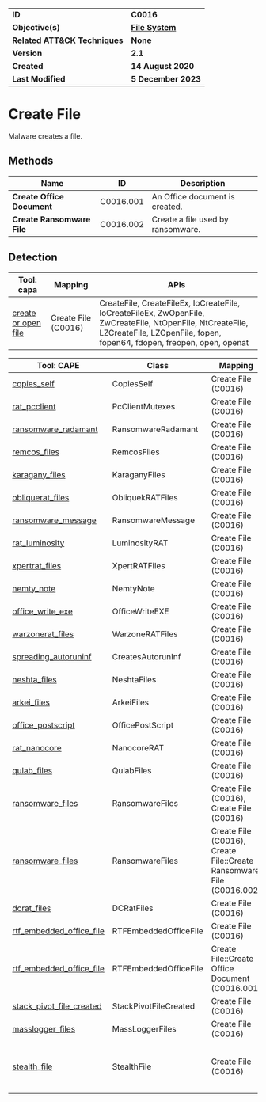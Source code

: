 <table>
<tr>
<td><b>ID</b></td>
<td><b>C0016</b></td>
</tr>
<tr>
<td><b>Objective(s)</b></td>
<td><b><a href="../file-system">File System</a></b></td>
</tr>
<tr>
<td><b>Related ATT&CK Techniques</b></td>
<td><b>None</b></td>
</tr>
<tr>
<td><b>Version</b></td>
<td><b>2.1</b></td>
</tr>
<tr>
<td><b>Created</b></td>
<td><b>14 August 2020</b></td>
</tr>
<tr>
<td><b>Last Modified</b></td>
<td><b>5 December 2023</b></td>
</tr>
</table>


# Create File

Malware creates a file. 

## Methods

|Name|ID|Description|
|---|---|---|
|**Create Office Document**|C0016.001|An Office document is created.|
|**Create Ransomware File**|C0016.002|Create a file used by ransomware.|

## Detection

|Tool: capa|Mapping|APIs|
|---|---|---|
|[create or open file](https://github.com/mandiant/capa-rules/blob/master/lib/create-or-open-file.yml)|Create File (C0016)|CreateFile, CreateFileEx, IoCreateFile, IoCreateFileEx, ZwOpenFile, ZwCreateFile, NtOpenFile, NtCreateFile, LZCreateFile, LZOpenFile, fopen, fopen64, fdopen, freopen, open, openat|

|Tool: CAPE|Class|Mapping|APIs|
|---|---|---|---|
|[copies_self](https://github.com/CAPESandbox/community/tree/master/modules/signatures/windows/copies_self.py)|CopiesSelf|Create File (C0016)|--|
|[rat_pcclient](https://github.com/CAPESandbox/community/blob/master/modules/signatures/windows/rat_pcclient.py)|PcClientMutexes|Create File (C0016)|--|
|[ransomware_radamant](https://github.com/CAPESandbox/community/blob/master/modules/signatures/windows/ransomware_radamant.py)|RansomwareRadamant|Create File (C0016)|--|
|[remcos_files](https://github.com/CAPESandbox/community/blob/master/modules/signatures/windows/remcos.py)|RemcosFiles|Create File (C0016)|--|
|[karagany_files](https://github.com/CAPESandbox/community/blob/master/modules/signatures/windows/rat_karagany.py)|KaraganyFiles|Create File (C0016)|--|
|[obliquerat_files](https://github.com/CAPESandbox/community/blob/master/modules/signatures/windows/rat_oblique.py)|ObliquekRATFiles|Create File (C0016)|--|
|[ransomware_message](https://github.com/CAPESandbox/community/tree/master/modules/signatures/windows/ransomware_message.py)|RansomwareMessage|Create File (C0016)|NtWriteFile|
|[rat_luminosity](https://github.com/CAPESandbox/community/blob/master/modules/signatures/windows/rat_luminosity.py)|LuminosityRAT|Create File (C0016)|NtCreateFile, CryptHashData|
|[xpertrat_files](https://github.com/CAPESandbox/community/blob/master/modules/signatures/windows/rat_xpert.py)|XpertRATFiles|Create File (C0016)|--|
|[nemty_note](https://github.com/CAPESandbox/community/blob/master/modules/signatures/windows/ransomware_nemty.py)|NemtyNote|Create File (C0016)|NtWriteFile|
|[office_write_exe](https://github.com/CAPESandbox/community/tree/master/modules/signatures/windows/office_write_exe.py)|OfficeWriteEXE|Create File (C0016)|NtWriteFile|
|[warzonerat_files](https://github.com/CAPESandbox/community/blob/master/modules/signatures/windows/rat_warzone.py)|WarzoneRATFiles|Create File (C0016)|--|
|[spreading_autoruninf](https://github.com/CAPESandbox/community/tree/master/modules/signatures/windows/spreading_autoruninf.py)|CreatesAutorunInf|Create File (C0016)|--|
|[neshta_files](https://github.com/CAPESandbox/community/blob/master/modules/signatures/windows/virus_neshta.py)|NeshtaFiles|Create File (C0016)|NtCreateFile|
|[arkei_files](https://github.com/CAPESandbox/community/blob/master/modules/signatures/windows/infostealer_arkei.py)|ArkeiFiles|Create File (C0016)|--|
|[office_postscript](https://github.com/CAPESandbox/community/blob/master/modules/signatures/windows/office_exploit.py)|OfficePostScript|Create File (C0016)|NtWriteFile|
|[rat_nanocore](https://github.com/CAPESandbox/community/blob/master/modules/signatures/windows/rat_nanocore.py)|NanocoreRAT|Create File (C0016)|CryptHashData|
|[qulab_files](https://github.com/CAPESandbox/community/blob/master/modules/signatures/windows/infostealer_qulab.py)|QulabFiles|Create File (C0016)|--|
|[ransomware_files](https://github.com/CAPESandbox/community/tree/master/modules/signatures/windows/ransomware_files.py)|RansomwareFiles|Create File (C0016), Create File (C0016)|--|
|[ransomware_files](https://github.com/CAPESandbox/community/tree/master/modules/signatures/windows/ransomware_files.py)|RansomwareFiles|Create File (C0016), Create File::Create Ransomware File (C0016.002)|--|
|[dcrat_files](https://github.com/CAPESandbox/community/blob/master/modules/signatures/windows/rat_dcrat.py)|DCRatFiles|Create File (C0016)|--|
|[rtf_embedded_office_file](https://github.com/CAPESandbox/community/blob/master/modules/signatures/windows/office_rtf.py)|RTFEmbeddedOfficeFile|Create File (C0016)|--|
|[rtf_embedded_office_file](https://github.com/CAPESandbox/community/blob/master/modules/signatures/windows/office_rtf.py)|RTFEmbeddedOfficeFile|Create File::Create Office Document (C0016.001)|--|
|[stack_pivot_file_created](https://github.com/CAPESandbox/community/blob/master/modules/signatures/windows/stack_pivot.py)|StackPivotFileCreated|Create File (C0016)|NtCreateFile|
|[masslogger_files](https://github.com/CAPESandbox/community/blob/master/modules/signatures/windows/infostealer_masslogger.py)|MassLoggerFiles|Create File (C0016)|--|
|[stealth_file](https://github.com/CAPESandbox/community/tree/master/modules/signatures/windows/stealth_file.py)|StealthFile|Create File (C0016)|NtSetInformationFile, NtClose, NtCreateFile, NtDuplicateObject, NtOpenFile|
